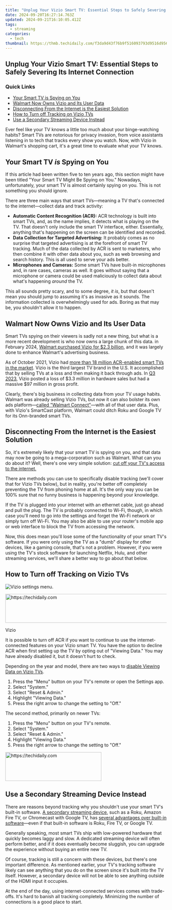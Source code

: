 ```yaml
---
title: "Unplug Your Vizio Smart TV: Essential Steps to Safely Severing Its Internet Connection"
date: 2024-09-20T16:27:14.763Z
updated: 2024-09-21T16:10:05.412Z
tags:
  - streaming
categories:
  - tech
thumbnail: https://thmb.techidaily.com/f3da9d43f76b9f516093793d9516d9565ec88b7802cbf1d4cc94115fe3f93e52.png
---
```


## Unplug Your Vizio Smart TV: Essential Steps to Safely Severing Its Internet Connection

### Quick Links

* [Your Smart TV is Spying on You](https://activate-lock.techidaily.com/new-multiple-ways-how-to-remove-icloud-activation-lock-on-your-iphone-12-pro-by-drfone-ios/)
* [Walmart Now Owns Vizio and Its User Data](https://win-blog.techidaily.com/guide-enduring-chrome-stalls-on-windows-11-using-easy-techniques/)
* [Disconnecting From the Internet is the Easiest Solution](https://screen-mirroring-recording.techidaily.com/updated-2024-approved-restoring-your-obs-cameras-integrated-functionality/)
* [How to Turn off Tracking on Vizio TVs](https://howto.techidaily.com/cellular-network-not-available-for-voice-calls-on-oppo-f23-5g-drfone-by-drfone-fix-android-problems-fix-android-problems/)
* [Use a Secondary Streaming Device Instead](https://youtube-sure.techidaily.com/approved-epicurean-envoys-the-best-food-vloggers-to-watch/)

 Ever feel like your TV knows a little too much about your binge-watching habits? Smart TVs are notorious for privacy invasion, from voice assistants listening in to tech that tracks every show you watch. Now, with Vizio in Walmart's shopping cart, it's a great time to evaluate what your TV knows.

##  Your Smart TV _is_ Spying on You

 If this article had been written five to ten years ago, this section might have been titled "Your Smart TV Might Be Spying on You." Nowadays, unfortunately, your smart TV is almost certainly spying on you. This is not something you should ignore.

 There are three main ways that smart TVs—meaning a TV that's connected to the internet—collect data and track activity:

* **Automatic Content Recognition (ACR):** ACR technology is built into smart TVs, and, as the name implies, it detects what is playing on the TV. That doesn't only include the smart TV interface, either. Essentially, anything that's happening on the screen can be identified and recorded.
* **Data Collection for Targeted Advertising:** It probably comes as no surprise that targeted advertising is at the forefront of smart TV tracking. Much of the data collected by ACR is sent to marketers, who then combine it with other data about you, such as web browsing and search history. This is all used to serve your ads better.
* **Microphones and Cameras:** Some smart TVs have built-in microphones and, in rare cases, cameras as well. It goes without saying that a microphone or camera could be used maliciously to collect data about what's happening _around_ the TV.

 This all sounds pretty scary, and to some degree, _it is_, but that doesn't mean you should jump to assuming it's as invasive as it sounds. The information collected is overwhelmingly used for ads. Boring as that may be, you shouldn't allow it to happen.

##  Walmart Now Owns Vizio and Its User Data

 Smart TVs spying on their viewers is sadly not a new thing, but what is a more recent development is who now owns a large chunk of this data. in February 2024, [Walmart purchased Vizio for $2.3 billion](https://solve-news.techidaily.com/cookiebot-enabled-optimize-your-site-with-advanced-analytics/), and it was largely done to enhance Walmart's advertising business.

 As of October 2021, Vizio had [more than 18 million ACR-enabled smart TVs in the market](https://www.businesswire.com/news/home/20211006005066/en/VideoAmp-and-VIZIO-Announce-Renewed-Partnership). Vizio is the third largest TV brand in the U.S. It accomplished that by selling TVs at a loss and then making it back through ads. In [Q3 2023](https://d18rn0p25nwr6d.cloudfront.net/CIK-0001835591/758c28ca-0bee-4ede-bd39-8056692f9ce5.pdf), Vizio posted a loss of $3.3 million in hardware sales but had a massive $97 million in gross profit.

 Clearly, there's big business in collecting data from your TV usage habits. Walmart was already selling Vizio TVs, but now it can also bolster its own ads platform—[called "Walmart Connect"](https://corporate.walmart.com/news/2024/02/20/walmart-agrees-to-acquire-vizio-holding-corp-to-facilitate-accelerated-growth-of-walmart-connect-through-vizio-s-smartcast-operating-system)—with all of that user data. Plus, with Vizio's SmartCast platform, Walmart could ditch Roku and Google TV for its Onn-branded smart TVs.

##  Disconnecting From the Internet is the Easiest Solution

 So, it's extremely likely that your smart TV is spying on you, and that data may now be going to a mega-corporation such as Walmart. What can you do about it? Well, there's one very simple solution: [cut off your TV's access to the internet.](https://data-wizards.techidaily.com/essential-tips-for-repairing-media-mishaps/) 

 There are methods you can use to specifically disable tracking (we'll cover that for Vizio TVs below), but in reality, you're better off completely preventing the TV from phoning home at all. It's the only way you can be 100% sure that no funny business is happening beyond your knowledge.

 If the TV is plugged into your internet with an ethernet cable, just go ahead and pull the plug. The TV is probably connected to Wi-Fi, though, in which case you'll need to go into the settings and forget the Wi-Fi network or simply turn off Wi-Fi. You may also be able to use your router's mobile app or web interface to block the TV from accessing the network.

 Now, this does mean you'll lose some of the functionality of your smart TV's software. If you were only using the TV as a "dumb" display for other devices, like a gaming console, that's not a problem. However, if you were using the TV's stock software for launching Netflix, Hulu, and other streaming services, we'll share a better way to go about that below.

##  How to Turn off Tracking on Vizio TVs

![Vizio settings menu.](https://static1.howtogeekimages.com/wordpress/wp-content/uploads/2024/03/viaplus-onscreen-settings-transformed.png) 

<!-- affiliate ads begin -->
<a href="https://aligracehair.sjv.io/c/5597632/1918684/19272" target="_top" id="1918684">
  <img src="//a.impactradius-go.com/display-ad/19272-1918684" border="0" alt="https://techidaily.com" width="728" height="90"/>
</a>
<img height="0" width="0" src="https://aligracehair.sjv.io/i/5597632/1918684/19272" style="position:absolute;visibility:hidden;" border="0" />
<!-- affiliate ads end -->

Vizio

 It is possible to turn off ACR if you want to continue to use the internet-connected features on your Vizio smart TV. You have the option to decline ACR when first setting up the TV by opting out of "Viewing Data." You may have already disabled it, but it doesn't hurt to check.

 Depending on the year and model, there are two ways to [disable Viewing Data on Vizio TVs](https://support.vizio.com/s/article/Smart-Interactivity-Broadcast-Interactivity-FAQ-How-to-turn-Smart-Interactivity-Broadcast-Interactivity-on-or-off?language=en%5FUS).

1. Press the "Menu" button on your TV's remote or open the Settings app.
2. Select "System."
3. Select "Reset & Admin."
4. Highlight "Viewing Data."
5. Press the right arrow to change the setting to "Off."

 The second method, primarily on newer TVs:

1. Press the "Menu" button on your TV's remote.
2. Select "System."
3. Select "Reset & Admin."
4. Highlight "Viewing Data."
5. Press the right arrow to change the setting to "Off."

<!-- affiliate ads begin -->
<a href="https://aligracehair.sjv.io/c/5597632/1997675/19272" target="_top" id="1997675">
  <img src="//a.impactradius-go.com/display-ad/19272-1997675" border="0" alt="https://techidaily.com" width="300" height="90"/>
</a>
<img height="0" width="0" src="https://aligracehair.sjv.io/i/5597632/1997675/19272" style="position:absolute;visibility:hidden;" border="0" />
<!-- affiliate ads end -->

##  Use a Secondary Streaming Device Instead

 There are reasons beyond tracking why you shouldn't use your smart TV's built-in software. [A secondary streaming device](https://facebook-video-share.techidaily.com/updated-prime-selection-of-screen-capture-software-for-gaming/), such as a Roku, Amazon Fire TV, or Chromecast with Google TV, has [several advantages over built-in software](https://instagram-clips.techidaily.com/2024-approved-streamline-your-footage-insta-length-management-on-macos/)—even if that built-in software is Roku, Fire TV, or Google TV.

 Generally speaking, most smart TVs ship with low-powered hardware that quickly becomes laggy and slow. A dedicated streaming device will often perform better, and if it does eventually become sluggish, you can upgrade the experience without buying an entire new TV.

 Of course, tracking is still a concern with these devices, but there's one important difference. As mentioned earlier, your TV's tracking software likely can see anything that you do on the screen since it's built into the TV itself. However, a secondary device will not be able to see anything outside of the HDMI input it occupies.

 At the end of the day, using internet-connected services comes with trade-offs. It's hard to banish all tracking completely. Minimizing the number of connections is a good place to start.

<ins class="adsbygoogle"
     style="display:block"
     data-ad-format="autorelaxed"
     data-ad-client="ca-pub-7571918770474297"
     data-ad-slot="1223367746"></ins>

<ins class="adsbygoogle"
     style="display:block"
     data-ad-client="ca-pub-7571918770474297"
     data-ad-slot="8358498916"
     data-ad-format="auto"
     data-full-width-responsive="true"></ins>



